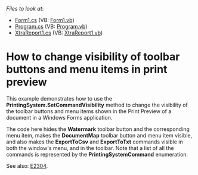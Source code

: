 <!-- default file list -->
*Files to look at*:

* [Form1.cs](./CS/Form1.cs) (VB: [Form1.vb](./VB/Form1.vb))
* [Program.cs](./CS/Program.cs) (VB: [Program.vb](./VB/Program.vb))
* [XtraReport1.cs](./CS/XtraReport1.cs) (VB: [XtraReport1.vb](./VB/XtraReport1.vb))
<!-- default file list end -->
# How to change visibility of toolbar buttons and menu items in print preview


<p>This example demonstrates how to use the <strong>PrintingSystem.SetCommandVisibility</strong> method to change the visibility of the toolbar buttons and menu items shown in the Print Preview of a document in a Windows Forms application.</p><p>The code here hides the <strong>Watermark</strong> toolbar button and the corresponding menu item, makes the <strong>DocumentMap</strong> toolbar button and menu item visible, and also makes the <strong>ExportToCsv</strong> and <strong>ExportToTxt</strong> commands visible in both the window's menu, and in the toolbar. Note that a list of all the commands is represented by the <strong>PrintingSystemCommand</strong> enumeration.</p><p>See also: <a href="https://www.devexpress.com/Support/Center/p/E2304">E2304</a>.</p>

<br/>



